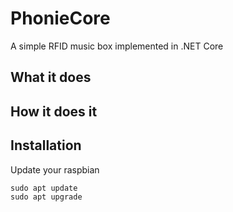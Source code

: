 # PhonieCore
A simple RFID music box implemented in .NET Core

## What it does

## How it does it

## Installation
Update your raspbian
```
sudo apt update
sudo apt upgrade
```
